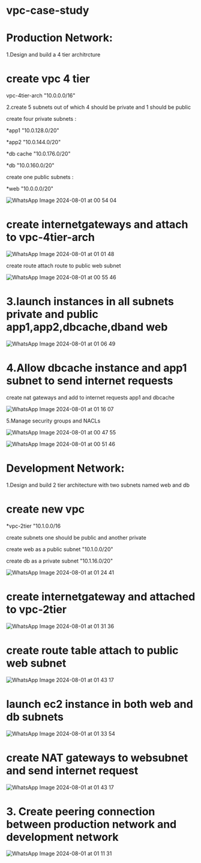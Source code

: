 # vpc-case-study

# Production Network:

1.Design and build a 4 tier architrcture

# create vpc 4 tier

vpc-4tier-arch "10.0.0.0/16"

2.create 5 subnets out of  which 4 should be private and 1 should be public


create four private  subnets :

*app1 "10.0.128.0/20"

*app2 "10.0.144.0/20"

*db cache "10.0.176.0/20"

*db "10.0.160.0/20"

create one public subnets :

*web "10.0.0.0/20"

![WhatsApp Image 2024-08-01 at 00 54 04](https://github.com/user-attachments/assets/6d20a0be-6350-45f4-9daf-83cb2e85109f)

# create internetgateways and attach to vpc-4tier-arch

![WhatsApp Image 2024-08-01 at 01 01 48](https://github.com/user-attachments/assets/021a797e-c286-4aab-b703-c18212a5904b)

create route attach route to public web subnet

![WhatsApp Image 2024-08-01 at 00 55 46](https://github.com/user-attachments/assets/a45de047-ba64-463a-b3c1-0d4131d22f8e)

# 3.launch instances in all subnets private and public app1,app2,dbcache,dband web

![WhatsApp Image 2024-08-01 at 01 06 49](https://github.com/user-attachments/assets/72dfadb9-f671-4b33-a9f1-234cfec35f62)


# 4.Allow dbcache instance and app1 subnet to send internet requests

create nat gateways and add to internet requests app1 and dbcache

![WhatsApp Image 2024-08-01 at 01 16 07](https://github.com/user-attachments/assets/ec56a706-2660-407a-b784-bc8990465723)


5.Manage security groups and NACLs

![WhatsApp Image 2024-08-01 at 00 47 55](https://github.com/user-attachments/assets/61243df8-ea69-498a-a415-0c787cbadf7b)

![WhatsApp Image 2024-08-01 at 00 51 46](https://github.com/user-attachments/assets/8f30f24f-cbc7-429e-b643-8f5201a49864)

# Development Network:
1.Design and build 2 tier architecture with two subnets named web and db

# create new vpc
 *vpc-2tier "10.1.0.0/16

 create subnets one should be public and another private

create web as a public subnet "10.1.0.0/20"

create db as a private subnet "10.1.16.0/20"

![WhatsApp Image 2024-08-01 at 01 24 41](https://github.com/user-attachments/assets/a38e0770-148d-46e2-a1f2-b048146152fa)

# create internetgateway and attached to vpc-2tier


![WhatsApp Image 2024-08-01 at 01 31 36](https://github.com/user-attachments/assets/bce0f68b-a111-44e5-8a6a-57eddf47a0be)

# create route table attach  to public web subnet

![WhatsApp Image 2024-08-01 at 01 43 17](https://github.com/user-attachments/assets/7d3adaf6-37bd-47f0-a8c1-932be4a8c4d1)


# launch ec2 instance in both web and db subnets


![WhatsApp Image 2024-08-01 at 01 33 54](https://github.com/user-attachments/assets/e40395c9-b9fc-496c-8c19-89c8cf1a0aef)


# create NAT gateways  to websubnet and send internet request

![WhatsApp Image 2024-08-01 at 01 43 17](https://github.com/user-attachments/assets/7d3adaf6-37bd-47f0-a8c1-932be4a8c4d1)


# 3. Create peering connection between production network and development network

 ![WhatsApp Image 2024-08-01 at 01 11 31](https://github.com/user-attachments/assets/db7f2b45-ed0a-4d99-8900-5b460d907c87)










